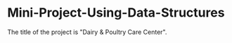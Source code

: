 # Mini-Project-Using-Data-Structures
The title of the project is "Dairy &amp; Poultry Care Center".
